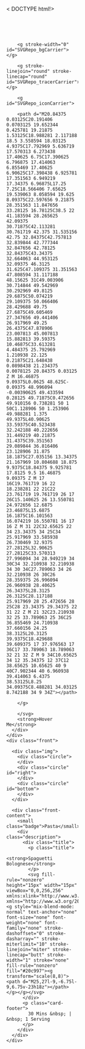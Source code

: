 < DOCTYPE html!>
<html>
  <style>
    .card {
  overflow: visible;
  width: 190px;
  height: 254px;
}

.content {
  width: 100%;
  height: 100%;
  transform-style: preserve-3d;
  transition: transform 300ms;
  box-shadow: 0px 0px 10px 1px #000000ee;
  border-radius: 5px;
}

.front, .back {
  background-color: #151515;
  position: absolute;
  width: 100%;
  height: 100%;
  backface-visibility: hidden;
  -webkit-backface-visibility: hidden;
  border-radius: 5px;
  overflow: hidden;
}

.back {
  width: 100%;
  height: 100%;
  justify-content: center;
  display: flex;
  align-items: center;
  overflow: hidden;
}

.back::before {
  position: absolute;
  content: ' ';
  display: block;
  width: 160px;
  height: 160%;
  background: linear-gradient(90deg, transparent, #ff9966, #ff9966, #ff9966, #ff9966, transparent);
  animation: rotation_481 5000ms infinite linear;
}

.back-content {
  position: absolute;
  width: 99%;
  height: 99%;
  background-color: #151515;
  border-radius: 5px;
  color: white;
  display: flex;
  flex-direction: column;
  justify-content: center;
  align-items: center;
  gap: 30px;
}

.card:hover .content {
  transform: rotateY(180deg);
}

@keyframes rotation_481 {
  0% {
    transform: rotateZ(0deg);
  }

  0% {
    transform: rotateZ(360deg);
  }
}

.front {
  transform: rotateY(180deg);
  color: white;
}

.front .front-content {
  position: absolute;
  width: 100%;
  height: 100%;
  padding: 10px;
  display: flex;
  flex-direction: column;
  justify-content: space-between;
}

.front-content .badge {
  background-color: #00000055;
  padding: 2px 10px;
  border-radius: 10px;
  backdrop-filter: blur(2px);
  width: fit-content;
}

.description {
  box-shadow: 0px 0px 10px 5px #00000088;
  width: 100%;
  padding: 10px;
  background-color: #00000099;
  backdrop-filter: blur(5px);
  border-radius: 5px;
}

.title {
  font-size: 11px;
  max-width: 100%;
  display: flex;
  justify-content: space-between;
}

.title p {
  width: 50%;
}

.card-footer {
  color: #ffffff88;
  margin-top: 5px;
  font-size: 8px;
}

.front .img {
  position: absolute;
  width: 100%;
  height: 100%;
  object-fit: cover;
  object-position: center;
}

.circle {
  width: 90px;
  height: 90px;
  border-radius: 50%;
  background-color: #ffbb66;
  position: relative;
  filter: blur(15px);
  animation: floating 2600ms infinite linear;
}

#bottom {
  background-color: #ff8866;
  left: 50px;
  top: 0px;
  width: 150px;
  height: 150px;
  animation-delay: -800ms;
}

#right {
  background-color: #ff2233;
  left: 160px;
  top: -80px;
  width: 30px;
  height: 30px;
  animation-delay: -1800ms;
}

@keyframes floating {
  0% {
    transform: translateY(0px);
  }

  50% {
    transform: translateY(10px);
  }

  100% {
    transform: translateY(0px);
  }
}
  </style>
  <head>
    
  </head>
  <body>
    <div class="card">
  <div class="content">
    <div class="back">
      <div class="back-content">
        <svg stroke="#ffffff" xmlns:xlink="http://www.w3.org/1999/xlink" xmlns="http://www.w3.org/2000/svg" viewBox="0 0 50 50" height="50px" width="50px" fill="#ffffff">

        <g stroke-width="0" id="SVGRepo_bgCarrier"></g>

        <g stroke-linejoin="round" stroke-linecap="round" id="SVGRepo_tracerCarrier"></g>

        <g id="SVGRepo_iconCarrier">

        <path d="M20.84375 0.03125C20.191406 0.0703125 19.652344 0.425781 19.21875 1.53125C18.988281 2.117188 18.5 3.558594 18.03125 4.9375C17.792969 5.636719 17.570313 6.273438 17.40625 6.75C17.390625 6.796875 17.414063 6.855469 17.40625 6.90625C17.398438 6.925781 17.351563 6.949219 17.34375 6.96875L17.25 7.25C18.566406 7.65625 19.539063 8.058594 19.625 8.09375C22.597656 9.21875 28.351563 11.847656 33.28125 16.78125C38.5 22 41.183594 28.265625 42.09375 30.71875C42.113281 30.761719 42.375 31.535156 42.75 32.84375C42.757813 32.839844 42.777344 32.847656 42.78125 32.84375C43.34375 32.664063 44.953125 32.09375 46.3125 31.625C47.109375 31.351563 47.808594 31.117188 48.15625 31C49.003906 30.714844 49.542969 30.292969 49.8125 29.6875C50.074219 29.109375 50.066406 28.429688 49.75 27.6875C49.605469 27.347656 49.441406 26.917969 49.25 26.4375C47.878906 23.007813 45.007813 15.882813 39.59375 10.46875C33.613281 4.484375 25.792969 1.210938 22.125 0.21875C21.648438 0.0898438 21.234375 0.0078125 20.84375 0.03125 Z M 16.46875 9.09375L0.0625 48.625C-0.09375 48.996094 -0.00390625 49.433594 0.28125 49.71875C0.472656 49.910156 0.738281 50 1 50C1.128906 50 1.253906 49.988281 1.375 49.9375L40.90625 33.59375C40.523438 32.242188 40.222656 31.449219 40.21875 31.4375C39.351563 29.089844 36.816406 23.128906 31.875 18.1875C27.035156 13.34375 21.167969 10.804688 18.875 9.9375C18.84375 9.925781 17.8125 9.5 16.46875 9.09375 Z M 17 16C19.761719 16 22 18.238281 22 21C22 23.761719 19.761719 26 17 26C15.140625 26 13.550781 24.972656 12.6875 23.46875L15.6875 16.1875C16.101563 16.074219 16.550781 16 17 16 Z M 31 22C32.65625 22 34 23.34375 34 25C34 25.917969 33.585938 26.730469 32.9375 27.28125L32.90625 27.28125C33.570313 27.996094 34 28.949219 34 30C34 32.210938 32.210938 34 30 34C27.789063 34 26 32.210938 26 30C26 28.359375 26.996094 26.960938 28.40625 26.34375L28.3125 26.3125C28.117188 25.917969 28 25.472656 28 25C28 23.34375 29.34375 22 31 22 Z M 21 32C23.210938 32 25 33.789063 25 36C25 36.855469 24.710938 37.660156 24.25 38.3125L20.3125 39.9375C18.429688 39.609375 17 37.976563 17 36C17 33.789063 18.789063 32 21 32 Z M 9 34C10.65625 34 12 35.34375 12 37C12 38.65625 10.65625 40 9 40C7.902344 40 6.960938 39.414063 6.4375 38.53125L8.25 34.09375C8.488281 34.03125 8.742188 34 9 34Z"></path>

        </g>

        </svg>
        <strong>Hover Me</strong>
      </div>
    </div>
    <div class="front">
      
      <div class="img">
        <div class="circle">
        </div>
        <div class="circle" id="right">
        </div>
        <div class="circle" id="bottom">
        </div>
      </div>

      <div class="front-content">
        <small class="badge">Pasta</small>
        <div class="description">
          <div class="title">
            <p class="title">
              <strong>Spaguetti Bolognese</strong>
            </p>
            <svg fill-rule="nonzero" height="15px" width="15px" viewBox="0,0,256,256" xmlns:xlink="http://www.w3.org/1999/xlink" xmlns="http://www.w3.org/2000/svg"><g style="mix-blend-mode: normal" text-anchor="none" font-size="none" font-weight="none" font-family="none" stroke-dashoffset="0" stroke-dasharray="" stroke-miterlimit="10" stroke-linejoin="miter" stroke-linecap="butt" stroke-width="1" stroke="none" fill-rule="nonzero" fill="#20c997"><g transform="scale(8,8)"><path d="M25,27l-9,-6.75l-9,6.75v-23h18z"></path></g></g></svg>
          </div>
          <p class="card-footer">
            30 Mins &nbsp; | &nbsp; 1 Serving
          </p>
        </div>
      </div>
    </div>
  </div>
</div>
  </body>
</html>
